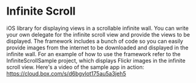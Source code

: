 Infinite Scroll
========
iOS library for displaying views in a scrollable infinite wall. You can write your own delegate for the infinite scroll view and provide the views to be displayed. The framework includes a bunch of code so you can easily provide images from the internet to be downloaded and displayed in the infinite wall. For an example of how to use the framework refer to the InfiniteScrollSample project, which displays Flickr images in the infinite scroll view. Here's a video of the sample app in action: https://cloud.box.com/s/d6bgvlot175au5a3jeh5
